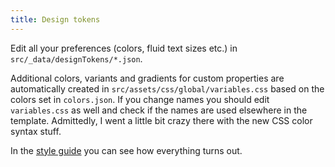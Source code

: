```yaml
---
title: Design tokens
---
```


Edit all your preferences (colors, fluid text sizes etc.) in `src/_data/designTokens/*.json`.

Additional colors, variants and gradients for custom properties are automatically created in `src/assets/css/global/variables.css` based on the colors set in `colors.json`. If you change names you should edit `variables.css` as well and check if the names are used elsewhere in the template.
Admittedly, I went a little bit crazy there with the new CSS color syntax stuff.

In the [style guide](/styleguide/) you can see how everything turns out.

